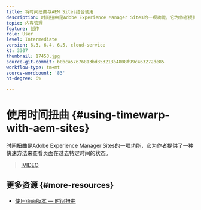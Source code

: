 ```yaml
---
title: 将时间扭曲与AEM Sites结合使用
description: 时间扭曲是Adobe Experience Manager Sites的一项功能，它为作者提供了一种快速方法来查看页面在过去特定时间的状态。
topic: 内容管理
feature: 创作
role: User
level: Intermediate
version: 6.3, 6.4, 6.5, cloud-service
kt: 3307
thumbnail: 17453.jpg
source-git-commit: b0bca57676813bd353213b4808f99c463272de85
workflow-type: tm+mt
source-wordcount: '83'
ht-degree: 6%

---
```



# 使用时间扭曲 {#using-timewarp-with-aem-sites}

时间扭曲是Adobe Experience Manager Sites的一项功能，它为作者提供了一种快速方法来查看页面在过去特定时间的状态。

>[!VIDEO](https://video.tv.adobe.com/v/17453/?quality=12&learn=on)

## 更多资源 {#more-resources}

* [使用页面版本 — 时间扭曲](https://experienceleague.adobe.com/docs/experience-manager-cloud-service/sites/authoring/features/page-versions.html)
